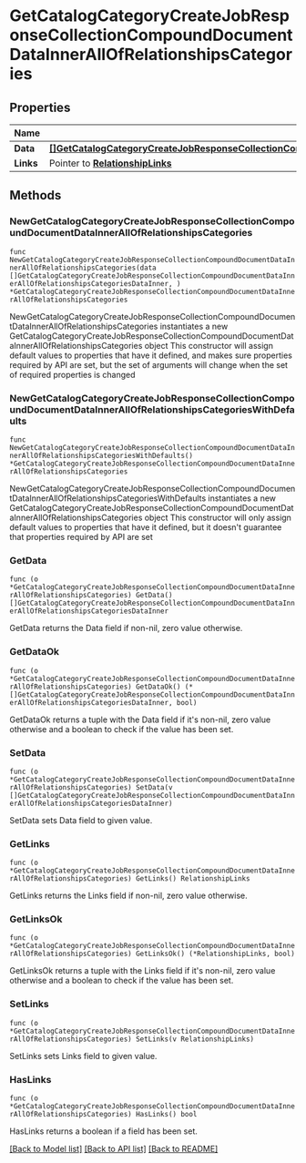 # GetCatalogCategoryCreateJobResponseCollectionCompoundDocumentDataInnerAllOfRelationshipsCategories

## Properties

Name | Type | Description | Notes
------------ | ------------- | ------------- | -------------
**Data** | [**[]GetCatalogCategoryCreateJobResponseCollectionCompoundDocumentDataInnerAllOfRelationshipsCategoriesDataInner**](GetCatalogCategoryCreateJobResponseCollectionCompoundDocumentDataInnerAllOfRelationshipsCategoriesDataInner.md) |  | 
**Links** | Pointer to [**RelationshipLinks**](RelationshipLinks.md) |  | [optional] 

## Methods

### NewGetCatalogCategoryCreateJobResponseCollectionCompoundDocumentDataInnerAllOfRelationshipsCategories

`func NewGetCatalogCategoryCreateJobResponseCollectionCompoundDocumentDataInnerAllOfRelationshipsCategories(data []GetCatalogCategoryCreateJobResponseCollectionCompoundDocumentDataInnerAllOfRelationshipsCategoriesDataInner, ) *GetCatalogCategoryCreateJobResponseCollectionCompoundDocumentDataInnerAllOfRelationshipsCategories`

NewGetCatalogCategoryCreateJobResponseCollectionCompoundDocumentDataInnerAllOfRelationshipsCategories instantiates a new GetCatalogCategoryCreateJobResponseCollectionCompoundDocumentDataInnerAllOfRelationshipsCategories object
This constructor will assign default values to properties that have it defined,
and makes sure properties required by API are set, but the set of arguments
will change when the set of required properties is changed

### NewGetCatalogCategoryCreateJobResponseCollectionCompoundDocumentDataInnerAllOfRelationshipsCategoriesWithDefaults

`func NewGetCatalogCategoryCreateJobResponseCollectionCompoundDocumentDataInnerAllOfRelationshipsCategoriesWithDefaults() *GetCatalogCategoryCreateJobResponseCollectionCompoundDocumentDataInnerAllOfRelationshipsCategories`

NewGetCatalogCategoryCreateJobResponseCollectionCompoundDocumentDataInnerAllOfRelationshipsCategoriesWithDefaults instantiates a new GetCatalogCategoryCreateJobResponseCollectionCompoundDocumentDataInnerAllOfRelationshipsCategories object
This constructor will only assign default values to properties that have it defined,
but it doesn't guarantee that properties required by API are set

### GetData

`func (o *GetCatalogCategoryCreateJobResponseCollectionCompoundDocumentDataInnerAllOfRelationshipsCategories) GetData() []GetCatalogCategoryCreateJobResponseCollectionCompoundDocumentDataInnerAllOfRelationshipsCategoriesDataInner`

GetData returns the Data field if non-nil, zero value otherwise.

### GetDataOk

`func (o *GetCatalogCategoryCreateJobResponseCollectionCompoundDocumentDataInnerAllOfRelationshipsCategories) GetDataOk() (*[]GetCatalogCategoryCreateJobResponseCollectionCompoundDocumentDataInnerAllOfRelationshipsCategoriesDataInner, bool)`

GetDataOk returns a tuple with the Data field if it's non-nil, zero value otherwise
and a boolean to check if the value has been set.

### SetData

`func (o *GetCatalogCategoryCreateJobResponseCollectionCompoundDocumentDataInnerAllOfRelationshipsCategories) SetData(v []GetCatalogCategoryCreateJobResponseCollectionCompoundDocumentDataInnerAllOfRelationshipsCategoriesDataInner)`

SetData sets Data field to given value.


### GetLinks

`func (o *GetCatalogCategoryCreateJobResponseCollectionCompoundDocumentDataInnerAllOfRelationshipsCategories) GetLinks() RelationshipLinks`

GetLinks returns the Links field if non-nil, zero value otherwise.

### GetLinksOk

`func (o *GetCatalogCategoryCreateJobResponseCollectionCompoundDocumentDataInnerAllOfRelationshipsCategories) GetLinksOk() (*RelationshipLinks, bool)`

GetLinksOk returns a tuple with the Links field if it's non-nil, zero value otherwise
and a boolean to check if the value has been set.

### SetLinks

`func (o *GetCatalogCategoryCreateJobResponseCollectionCompoundDocumentDataInnerAllOfRelationshipsCategories) SetLinks(v RelationshipLinks)`

SetLinks sets Links field to given value.

### HasLinks

`func (o *GetCatalogCategoryCreateJobResponseCollectionCompoundDocumentDataInnerAllOfRelationshipsCategories) HasLinks() bool`

HasLinks returns a boolean if a field has been set.


[[Back to Model list]](../README.md#documentation-for-models) [[Back to API list]](../README.md#documentation-for-api-endpoints) [[Back to README]](../README.md)


